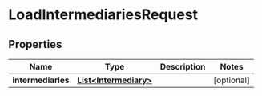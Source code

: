 # LoadIntermediariesRequest

## Properties
Name | Type | Description | Notes
------------ | ------------- | ------------- | -------------
**intermediaries** | [**List&lt;Intermediary&gt;**](Intermediary.md) |  |  [optional]
